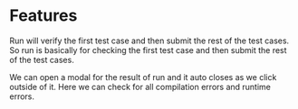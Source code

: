 # Features

Run will verify the first test case and then submit the rest of the test cases.
So run is basically for checking the first test case and then submit the rest of the test cases.

We can open a modal for the result of run and it auto closes as we click outside of it.
Here we can check for all compilation errors and runtime errors.

